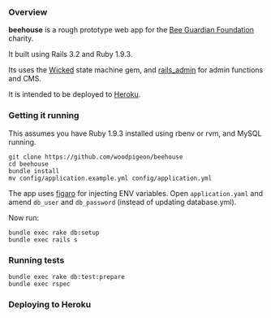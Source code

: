 
### Overview

**beehouse** is a rough prototype web app for the [Bee Guardian Foundation](http://www.beeguardianfoundation.org) charity.

It built using Rails 3.2 and Ruby 1.9.3. 

Its uses the [Wicked](https://github.com/schneems/wicked) state machine gem, and [rails_admin](https://github.com/sferik/rails_admin) for admin functions and CMS.

It is intended to be deployed to [Heroku](http://www.heroku.com).

### Getting it running

This assumes you have Ruby 1.9.3 installed using rbenv or rvm, and MySQL running.

```
git clone https://github.com/woodpigeon/beehouse
cd beehouse
bundle install
mv config/application.example.yml config/application.yml 
```

The app uses [figaro](https://github.com/laserlemon/figaro) for injecting ENV variables. Open
```application.yaml``` and amend ```db_user``` and ```db_password``` (instead of updating database.yml).

Now run:

```
bundle exec rake db:setup
bundle exec rails s
```

### Running tests

```
bundle exec rake db:test:prepare
bundle exec rspec
```

### Deploying to Heroku



